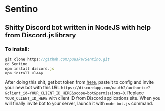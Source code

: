 # Sentino
## Shitty Discord bot written in NodeJS with help from Discord.js library
### To install:
```javascript
git clone https://github.com/puuska/Sentino.git
cd Sentino
npm install discord.js
npm install sleep
```
After doing this shit, get bot token from [here](https://discordapp.com/developers/applications/me), paste it to config and invite your new bot with this URL `https://discordapp.com/oauth2/authorize?&client_id=YOUR_CLIENT_ID_HERE&scope=bot&permissions=0`. Replace `YOUR_CLIENT_ID_HERE` with client ID from Discord applications site.
When you will finally invite bot to your server, launch it with `node bot.js` command.
